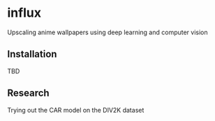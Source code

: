 # influx

Upscaling anime wallpapers using deep learning and computer vision

## Installation

TBD

## Research

Trying out the CAR model on the DIV2K dataset